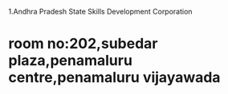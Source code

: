1.Andhra Pradesh State Skills Development Corporation
# room no:202,subedar plaza,penamaluru centre,penamaluru vijayawada
